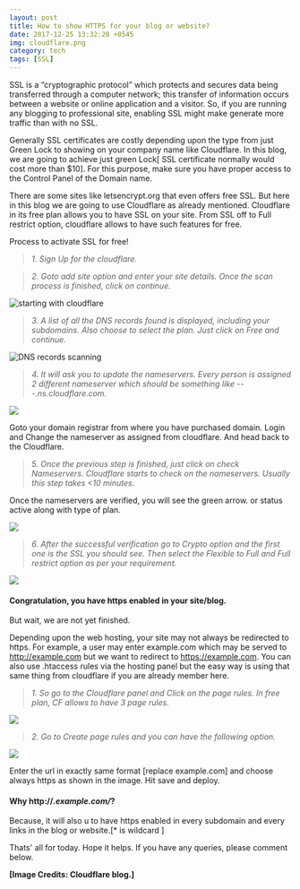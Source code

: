 ```yaml
---
layout: post
title: How to show HTTPS for your blog or website?
date: 2017-12-25 13:32:20 +0545
img: cloudflare.png
category: tech
tags: [SSL]
---
```


SSL is a “cryptographic protocol” which protects and secures data being transferred through a computer network; this transfer of information occurs between a website or online application and a visitor. So, if you are running any blogging to professional site, enabling SSL might make generate more traffic than with no SSL.

Generally SSL certificates are costly depending upon the type from just Green Lock to showing on your company name like Cloudflare. In this blog, we are going to achieve just green Lock[ SSL certificate normally would cost more than $10]. For this purpose, make sure you have proper access to the Control Panel of the Domain name.

There are some sites like letsencrypt.org that even offers free SSL. But here in this blog we are going to use Cloudflare as already mentioned. Cloudflare in its free plan allows you to have SSL on your site. From SSL off to Full restrict option, cloudflare allows to have such features for free.


Process to activate SSL for free!


> *1. Sign Up for the cloudflare.*


> *2. Goto add site option and enter your site details. Once the scan process is finished, click on continue.*

<img alt="starting with cloudflare" border="0" data-original-height="623" data-original-width="1007" src="https://1.bp.blogspot.com/-UTIpcjJ3n6Y/WVotoEND61I/AAAAAAAABUo/0wZANVTpZOo5czn8OQ_kRMx74tETWGorQCEwYBhgL/s1600/demo.png" title="" />

> *3. A list of all the DNS records found is displayed, including your subdomains. Also choose to select the plan. Just click on Free and continue.*

<img alt="DNS records scanning" border="0" data-original-height="605" data-original-width="958" src="https://2.bp.blogspot.com/-3hDYEF4X54U/WVotoN-a6FI/AAAAAAAABUk/Jk9FBPRuv8U83Wxn5GwqK0K4BHnej37vgCEwYBhgL/s1600/demo2.png" title="" />

> *4. It will ask you to update the nameservers. Every person is assigned 2  different nameserver which should be something like ---.ns.cloudflare.com.*


<img border="0" data-original-height="278" data-original-width="958" src="https://4.bp.blogspot.com/-tH1rfLUgxNk/WVotoLeA28I/AAAAAAAABUs/6brP-7l7bzkNcIc6CmOMU3z_cpfdd2P6wCEwYBhgL/s1600/demo3.png" />

Goto your domain registrar from where you have purchased domain. Login and Change the nameserver as assigned from cloudflare. And head back to the Cloudflare.

> *5. Once the previous step is finished, just click on check Nameservers. Cloudflare starts to check on the nameservers. Usually this step takes <10 minutes.*


Once the nameservers are verified, you will see the green arrow. or status active along with type of plan.

<img src="https://1.bp.blogspot.com/-xANJAuz27m8/WVoto2Pbs6I/AAAAAAAABU0/sjwTTHkxt0gJMfK0RL9a-63lKiTA9jqcACEwYBhgL/s1600/status-active.png" />

> *6. After the successful verification go to Crypto option and the first one is the SSL you should see. Then select the Flexible to Full and Full restrict option as per your requirement.*

<img src="https://3.bp.blogspot.com/-TvZqxdbD9e8/WVo2t9LCp6I/AAAAAAAABVM/USZlXcxb3moi3vdbmsnA9J1JeJAU1e6xgCLcBGAs/s1600/ssl1.png"/>


#### Congratulation, you have https enabled in your site/blog.

But wait, we are not yet finished.

Depending upon the web hosting, your site may not always be redirected to https. For example, a user may enter example.com which may be served to http://example.com but we want to redirect to https://example.com. You can also use .htaccess rules via the hosting panel but the easy way is using that same thing from cloudflare if you are already member here.


> *1. So go to the Cloudflare panel and Click on the page rules. In free plan, CF allows to have 3 page rules.*

<img src="https://4.bp.blogspot.com/-x1ODOKYNQhM/WVo23Fx8KAI/AAAAAAAABVQ/BKaOJKtbz1cGIxMwx1AK4dspkYUGbxbdQCLcBGAs/s1600/prules.png" />

> *2. Go to Create page rules and you can have the following option.*

<img src="https://1.bp.blogspot.com/-rwR0G6SKZhw/WVo2-qPTf3I/AAAAAAAABVU/Lb_p7lJEoT4bV3OUXMdUYFK_q4D-SVL6ACLcBGAs/s1600/always_use_https.png" />


Enter the url in exactly same format [replace example.com] and choose always https as shown in the image. Hit save and deploy.


#### Why http://*.example.com/*?

Because, it will also u to have https enabled in every subdomain and every links in the blog or website.[* is wildcard ]


Thats' all for today. Hope it helps. If you have any queries, please comment below.


**[Image Credits: Cloudflare blog.]**

